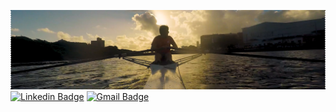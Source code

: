 ![](github2.png)
[![Linkedin Badge](https://img.shields.io/badge/-zimmerle-blue?style=flat&logo=Linkedin&logoColor=white&link=https://www.linkedin.com/in/zimmerle/)](https://www.linkedin.com/in/zimmerle/)
[![Gmail Badge](https://img.shields.io/badge/-felipe@zimmerle.org-c14438?style=flat&logo=Gmail&logoColor=white&link=mailto:felipe@zimmerle.org)](mailto:felipe@zimmerle.org)


